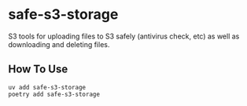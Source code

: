 # safe-s3-storage

S3 tools for uploading files to S3 safely (antivirus check, etc) as well as downloading and deleting files.

## How To Use

```
uv add safe-s3-storage
poetry add safe-s3-storage
```
